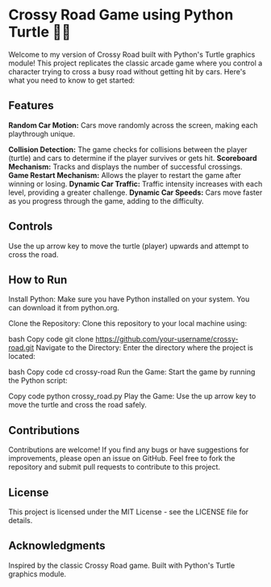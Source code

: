# Crossy Road Game using Python Turtle 🚗🐢
Welcome to my version of Crossy Road built with Python's Turtle graphics module! This project replicates the classic arcade game where you control a character trying to cross a busy road without getting hit by cars. Here's what you need to know to get started:

## Features
**Random Car Motion:** Cars move randomly across the screen, making each playthrough unique.

**Collision Detection:** The game checks for collisions between the player (turtle) and cars to determine if the player survives or gets hit.
**Scoreboard Mechanism:** Tracks and displays the number of successful crossings.
**Game Restart Mechanism:** Allows the player to restart the game after winning or losing.
**Dynamic Car Traffic:** Traffic intensity increases with each level, providing a greater challenge.
**Dynamic Car Speeds:** Cars move faster as you progress through the game, adding to the difficulty.

## Controls
Use the up arrow key to move the turtle (player) upwards and attempt to cross the road.

## How to Run
Install Python: Make sure you have Python installed on your system. You can download it from python.org.

Clone the Repository: Clone this repository to your local machine using:

bash
Copy code
git clone https://github.com/your-username/crossy-road.git
Navigate to the Directory: Enter the directory where the project is located:

bash
Copy code
cd crossy-road
Run the Game: Start the game by running the Python script:

Copy code
python crossy_road.py
Play the Game: Use the up arrow key to move the turtle and cross the road safely.

## Contributions
Contributions are welcome! If you find any bugs or have suggestions for improvements, please open an issue on GitHub. Feel free to fork the repository and submit pull requests to contribute to this project.

## License
This project is licensed under the MIT License - see the LICENSE file for details.

## Acknowledgments
Inspired by the classic Crossy Road game.
Built with Python's Turtle graphics module.
